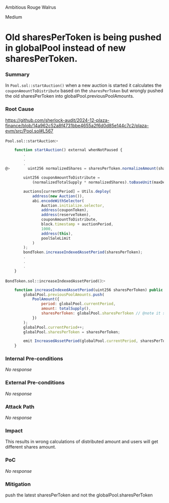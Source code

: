 Ambitious Rouge Walrus

Medium

# Old sharesPerToken is being pushed in globalPool instead of new sharesPerToken.

### Summary

In `Pool.sol::startAuction()` when a new auction is started it calculates the `couponAmountToDistribute` based on the `sharesPerToken` but wrongly pushed the old sharesPerToken into globalPool.previousPoolAmounts.

### Root Cause

https://github.com/sherlock-audit/2024-12-plaza-finance/blob/14a962c52a8f4731bbe4655a2f6d0d85e144c7c2/plaza-evm/src/Pool.sol#L567

`Pool.sol::startAuction`:-

```javascript
    function startAuction() external whenNotPaused {
        .
        .
        .
@>        uint256 normalizedShares = sharesPerToken.normalizeAmount(sharesDecimals, maxDecimals);

        uint256 couponAmountToDistribute =
            (normalizedTotalSupply * normalizedShares).toBaseUnit(maxDecimals * 2 - IERC20(couponToken).safeDecimals());

        auctions[currentPeriod] = Utils.deploy(
            address(new Auction()),
            abi.encodeWithSelector(
                Auction.initialize.selector,
                address(couponToken),
                address(reserveToken),
                couponAmountToDistribute,
                block.timestamp + auctionPeriod,
                1000,
                address(this),
                poolSaleLimit
            )
        );
        bondToken.increaseIndexedAssetPeriod(sharesPerToken);
        .
        .
        .
    }
```

`BondToken.sol::increaseIndexedAssetPeriod()`:-

```javascript
    function increaseIndexedAssetPeriod(uint256 sharesPerToken) public onlyRole(DISTRIBUTOR_ROLE) whenNotPaused {
        globalPool.previousPoolAmounts.push(
            PoolAmount({
                period: globalPool.currentPeriod,
                amount: totalSupply(),
                sharesPerToken: globalPool.sharesPerToken // @note it should use sharesPerToken and not globalPool.sharesPerToken
            })
        );
        globalPool.currentPeriod++;
        globalPool.sharesPerToken = sharesPerToken;

        emit IncreasedAssetPeriod(globalPool.currentPeriod, sharesPerToken);
    }
```


### Internal Pre-conditions

_No response_

### External Pre-conditions

_No response_

### Attack Path

_No response_

### Impact

This results in wrong calculations of distributed amount and users will get different shares amount.

### PoC

_No response_

### Mitigation

push the latest sharesPerToken and not the globalPool.sharesPerToken